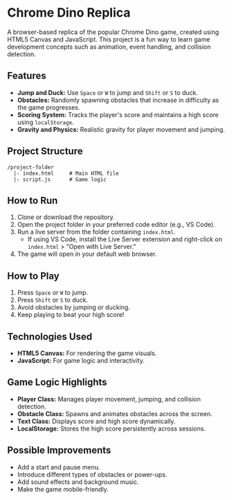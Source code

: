 # Chrome Dino Replica

A browser-based replica of the popular Chrome Dino game, created using HTML5 Canvas and JavaScript. This project is a fun way to learn game development concepts such as animation, event handling, and collision detection.

## Features

- **Jump and Duck:** Use `Space` or `W` to jump and `Shift` or `S` to duck.
- **Obstacles:** Randomly spawning obstacles that increase in difficulty as the game progresses.
- **Scoring System:** Tracks the player's score and maintains a high score using `localStorage`.
- **Gravity and Physics:** Realistic gravity for player movement and jumping.

## Project Structure

```
/project-folder
  |- index.html     # Main HTML file
  |- script.js      # Game logic
```

## How to Run

1. Clone or download the repository.
2. Open the project folder in your preferred code editor (e.g., VS Code).
3. Run a live server from the folder containing `index.html`.
   - If using VS Code, install the Live Server extension and right-click on `index.html` > "Open with Live Server."
4. The game will open in your default web browser.

## How to Play

1. Press `Space` or `W` to jump.
2. Press `Shift` or `S` to duck.
3. Avoid obstacles by jumping or ducking.
4. Keep playing to beat your high score!

## Technologies Used

- **HTML5 Canvas:** For rendering the game visuals.
- **JavaScript:** For game logic and interactivity.

## Game Logic Highlights

- **Player Class:** Manages player movement, jumping, and collision detection.
- **Obstacle Class:** Spawns and animates obstacles across the screen.
- **Text Class:** Displays score and high score dynamically.
- **LocalStorage:** Stores the high score persistently across sessions.

## Possible Improvements

- Add a start and pause menu.
- Introduce different types of obstacles or power-ups.
- Add sound effects and background music.
- Make the game mobile-friendly.
